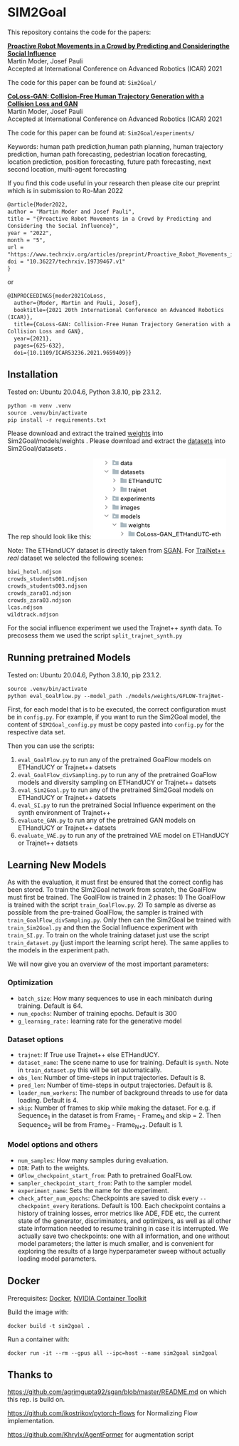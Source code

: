 # SIM2Goal

This repository contains the code for the papers:

**<a href="https://www.techrxiv.org/articles/preprint/Proactive_Robot_Movements_in_a_Crowd_by_Predicting_and_Considering_the_Social_Influence/19739467/1">Proactive  Robot  Movements  in  a  Crowd  by  Predicting  and  Consideringthe  Social  Influence</a>**
  <br>
  Martin Moder,
  Josef Pauli
  <br>
  Accepted at International Conference on Advanced Robotics (ICAR) 2021

The code for this paper can be found at: `Sim2Goal/`

**<a href="https://ieeexplore.ieee.org/document/9659409">CoLoss-GAN: Collision-Free Human Trajectory Generation with a Collision Loss and GAN</a>**
  <br>
  Martin Moder,
  Josef Pauli
  <br>
  Accepted at International Conference on Advanced Robotics (ICAR) 2021

The code for this paper can be found at: `Sim2Goal/experiments/`

Keywords: human path prediction,human path planning, human trajectory prediction, human path forecasting, pedestrian location forecasting, location prediction, position forecasting, future path forecasting, next second location, multi-agent forecasting

If you find this code useful in your research then please cite our preprint which is in submission to Ro-Man 2022
```
@article{Moder2022,
author = "Martin Moder and Josef Pauli",
title = "{Proactive Robot Movements in a Crowd by Predicting and Considering the Social Influence}",
year = "2022",
month = "5",
url = "https://www.techrxiv.org/articles/preprint/Proactive_Robot_Movements_in_a_Crowd_by_Predicting_and_Considering_the_Social_Influence/19739467",
doi = "10.36227/techrxiv.19739467.v1"
}

```
or 
```
@INPROCEEDINGS{moder2021CoLoss,
  author={Moder, Martin and Pauli, Josef},
  booktitle={2021 20th International Conference on Advanced Robotics (ICAR)}, 
  title={CoLoss-GAN: Collision-Free Human Trajectory Generation with a Collision Loss and GAN}, 
  year={2021},
  pages={625-632},
  doi={10.1109/ICAR53236.2021.9659409}}
```
## Installation
Tested on: Ubuntu 20.04.6, Python 3.8.10, pip 23.1.2.

```
python -m venv .venv
source .venv/bin/activate
pip install -r requirements.txt
```

Please download and extract the trained <a href="https://drive.google.com/file/d/1aac0cFlYGbtY2ULxXd7jOJM9UgYDuBS7/view?usp=sharing">weights</a> into Sim2Goal/models/weights .
Please download and extract the <a href="https://drive.google.com/file/d/16TcBqhN-G6n3ZNBic2NxX0xVsYeqCtLa/view?usp=sharing">datasets</a> into Sim2Goal/datasets .

The rep should look like this: 
![img.png](images/img.png)

Note: The ETHandUCY dataset is directly taken from <a href="https://github.com/agrimgupta92/sgan/blob/master/README.md">SGAN</a>. 
For <a href="https://github.com/vita-epfl/trajnetplusplusdata/releases/tag/v4.0">TrajNet++</a> _real_ dataset we selected the following scenes:
```
biwi_hotel.ndjson
crowds_students001.ndjson
crowds_students003.ndjson
crowds_zara01.ndjson
crowds_zara03.ndjson
lcas.ndjson
wildtrack.ndjson
```
For the social influence experiment we used the Trajnet++ _synth_ data. To precosess them we used the script `split_trajnet_synth.py`

## Running pretrained Models
Tested on: Ubuntu 20.04.6, Python 3.8.10, pip 23.1.2.

```
source .venv/bin/activate
python eval_GoalFlow.py --model_path ./models/weights/GFLOW-TrajNet-
```

First, for each model that is to be executed, the correct configuration must be in `config.py`.
For example, if you want to run the Sim2Goal model, the content of `SIM2Goal_config.py` must be copy pasted 
into `config.py` for the respective data set.

Then you can use the scripts:
1) `eval_GoalFlow.py` to run any of the pretrained GoaFlow models on ETHandUCY or Trajnet++ datsets
2) `eval_GoalFlow_divSampling.py` to run any of the pretrained GoaFlow models and diversity sampling on ETHandUCY or Trajnet++ datsets
3) `eval_Sim2Goal.py` to run any of the pretrained Sim2Goal models on ETHandUCY or Trajnet++ datsets
4) `eval_SI.py` to run the pretrained Social Influence experiment on the synth environment of Trajnet++
5) `evaluate_GAN.py` to run any of the pretrained GAN models on ETHandUCY or Trajnet++ datsets
6) `evaluate_VAE.py` to run any of the pretrained VAE model on ETHandUCY or Trajnet++ datsets

## Learning New Models
As with the evaluation, it must first be ensured that the correct config has been stored.
To train the SIm2Goal network from scratch, the GoalFlow must first be trained. The GoalFlow is trained in 2 phases: 1) The GoalFlow is trained with the script `train_GoalFlow.py`. 2) To sample as diverse as possible from the pre-trained GoalFlow, the sampler is trained with `train_GoalFlow_divSampling.py`.  Only then can the Sim2Goal be trained with `train_Sim2Goal.py` and then the Social Influence experiment with `train_SI.py`. To train on the whole training dataset just use the script `train_dataset.py` (just import the learning script here).
The same applies to the models in the experiment path.

We will now give you an overview of the most important parameters:
### Optimization

- `batch_size`: How many sequences to use in each minibatch during training. Default is 64.
- `num_epochs`: Number of training epochs. Default is 300
- `g_learning_rate:` learning rate for the generative model

### Dataset options

- `trajnet`: If True use Trajnet++ else ETHandUCY.
- `dataset_name`: The scene name to use for training. Default is `synth`. Note in `train_dataset.py` this will be set automatically. 
- `obs_len`: Number of time-steps in input trajectories. Default is 8.
- `pred_len`: Number of time-steps in output trajectories. Default is 8.
- `loader_num_workers`: The number of background threads to use for data loading. Default is 4.
- `skip`: Number of frames to skip while making the dataset. For e.g. if Sequence<sub>1</sub> in the dataset is from Frame<sub>1</sub> - Frame<sub>N</sub> and skip = 2. Then Sequence<sub>2</sub> will be from Frame<sub>3</sub> - Frame<sub>N+2</sub>. Default is 1.

### Model options and others
- `num_samples`: How many samples during evaluation.
- `DIR`: Path to the weights.
- `GFlow_checkpoint_start_from`: Path to pretrained GoalFLow.
- `sampler_checkpoint_start_from`: Path to the sampler model.
- `experiment_name`: Sets the name for the experiment.
- `check_after_num_epochs`: Checkpoints are saved to disk every `--checkpoint_every` iterations. Default is 100. Each checkpoint contains a history of training losses, error metrics like ADE, FDE etc,  the current state of the generator, discriminators, and optimizers, as well as all other state information needed to resume training in case it is interrupted. We actually save two checkpoints: one with all information, and one without model parameters; the latter is much smaller, and is convenient for exploring the results of a large hyperparameter sweep without actually loading model parameters.

## Docker

Prerequisites: [Docker](https://docs.docker.com/engine/install/ubuntu/), 
[NVIDIA Container Toolkit](https://github.com/NVIDIA/nvidia-docker)

Build the image with:
```
docker build -t sim2goal .
```

Run a container with:
```
docker run -it --rm --gpus all --ipc=host --name sim2goal sim2goal
```

## Thanks to

https://github.com/agrimgupta92/sgan/blob/master/README.md on which this rep. is build on.

https://github.com/ikostrikov/pytorch-flows for Normalizing Flow implementation.

https://github.com/Khrylx/AgentFormer for augmentation script
